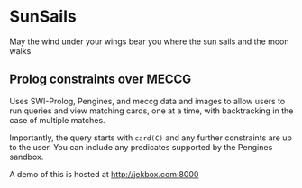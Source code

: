 # SunSails
May the wind under your wings bear you where the sun sails and the moon walks

## Prolog constraints over MECCG
Uses SWI-Prolog, Pengines, and meccg data and images to allow users to run queries and view matching cards, one at a time, with backtracking in the case of multiple matches.

Importantly, the query starts with `card(C)` and any further constraints are up to the user. You can include any predicates supported by the Pengines sandbox.

A demo of this is hosted at http://jekbox.com:8000 
